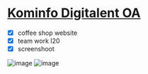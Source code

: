 # [Kominfo Digitalent OA](https://github.com/rulisastra/academy.Progate.webKominfo_coffeeshop.git)

- [x] coffee shop website
- [x] team work I20
- [x] screenshoot

![image](https://user-images.githubusercontent.com/20918862/110229225-68528000-7f3a-11eb-9456-18b8d1846470.png)
![image](https://user-images.githubusercontent.com/20918862/110229336-4c031300-7f3b-11eb-8561-aa690e583f14.png)

